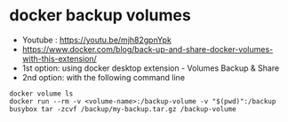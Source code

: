 # docker backup volumes

- Youtube : https://youtu.be/mjh82gpnYpk
- https://www.docker.com/blog/back-up-and-share-docker-volumes-with-this-extension/
- 1st option: using docker desktop extension - Volumes Backup & Share
- 2nd option: with the following command line

```
docker volume ls
docker run --rm -v <volume-name>:/backup-volume -v "$(pwd)":/backup busybox tar -zcvf /backup/my-backup.tar.gz /backup-volume
```
